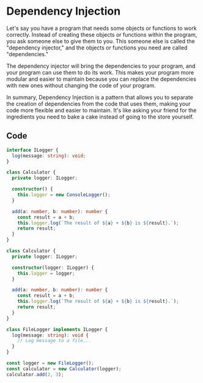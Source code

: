 # Dependency Injection

Let's say you have a program that needs some objects or functions to work correctly. Instead of creating these objects or functions within the program, you ask someone else to give them to you. This someone else is called the "dependency injector," and the objects or functions you need are called "dependencies."

The dependency injector will bring the dependencies to your program, and your program can use them to do its work. This makes your program more modular and easier to maintain because you can replace the dependencies with new ones without changing the code of your program.

In summary, Dependency Injection is a pattern that allows you to separate the creation of dependencies from the code that uses them, making your code more flexible and easier to maintain. It's like asking your friend for the ingredients you need to bake a cake instead of going to the store yourself.

## Code

```ts
interface ILogger {
  log(message: string): void;
}

class Calculator {
  private logger: ILogger;

  constructor() {
    this.logger = new ConsoleLogger();
  }

  add(a: number, b: number): number {
    const result = a + b;
    this.logger.log(`The result of ${a} + ${b} is ${result}.`);
    return result;
  }
}

class Calculator {
  private logger: ILogger;

  constructor(logger: ILogger) {
    this.logger = logger;
  }

  add(a: number, b: number): number {
    const result = a + b;
    this.logger.log(`The result of ${a} + ${b} is ${result}.`);
    return result;
  }
}

class FileLogger implements ILogger {
  log(message: string): void {
    // Log message to a file...
  }
}

const logger = new FileLogger();
const calculator = new Calculator(logger);
calculator.add(2, 3);
```